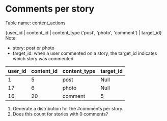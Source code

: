 # Comments per story

Table name: content_actions

{user_id | content_id | content_type ('post', 'photo', 'comment') | target_id}  
Note:
- story: post or photo
- target_id: when a user commented on a story, the target_id indicates which story was commented

|user_id | content_id | content_type | target_id|
|---|---|---|---|
|1|5|post|Null|
|17|6|photo|Null|
|16|20|comment|5|

1) Generate a distribution for the #comments per story.  
2) Does this count for stories with 0 comments?
